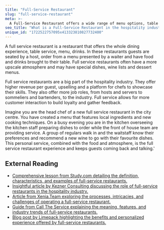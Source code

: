 ```yaml
---
title: "Full-Service Restaurant"
slug: "full-service-restaurant"
meta: >-
  A Full-Service Restaurant offers a wide range of menu options, table service, and a higher level of customer service, enhancing the dining experience.
seo_title: "What is a Full-Service Restaurant in the hospitality industry?"
unique_id: "1722522757095x413323810827732400"
---
```


A full service restaurant is a restaurant that offers the whole dining experience, table service, menu, drinks. In these restaurants guests are seated by a host, order from a menu presented by a waiter and have food and drinks brought to their table. Full service restaurants often have a more upscale atmosphere and may have special dishes, wine lists and dessert menus.

Full service restaurants are a big part of the hospitality industry. They offer higher revenue per guest, upselling and a platform for chefs to showcase their skills. They also offer more job roles, from hosts and servers to sommeliers and bartenders, to the industry. Full service allows for more customer interaction to build loyalty and gather feedback.

Imagine you are the head chef of a new full service restaurant in the city centre. You have created a menu that features local ingredients and new cooking techniques. On a busy evening you are in the kitchen overseeing the kitchen staff preparing dishes to order while the front of house team are providing service. A group of regulars walk in and the waitstaff know their preferences and recommend a new wine to go with their favourite dishes. This personal service, combined with the food and atmosphere, is the full service restaurant experience and keeps guests coming back and talking.'

## External Reading

- [Comprehensive lesson from Study.com detailing the definition, characteristics, and examples of full-service restaurants.](https://study.com/academy/lesson/what-is-a-full-service-restaurant.html)
- [Insightful article by Kezner Consulting discussing the role of full-service restaurants in the hospitality industry.](https://www.keznerconsulting.com/full-service-restaurants/)
- [Article from Xenia.Team exploring the processes, intricacies, and challenges of operating a full-service restaurant.](https://www.xenia.team/articles/what-is-a-full-service-restaurant)
- [Guide from Call The Service explaining the meaning, features, and industry trends of full-service restaurants.](https://www.call-the-service.com/full-service-restaurant-meaning-features-and-illustrations/)
- [Blog post by Limepack highlighting the benefits and personalized experience offered by full-service restaurants.](https://www.limepack.eu/blog/enhancing-your-dining-experience-the-benefits-of-a-full-service-restaurant)